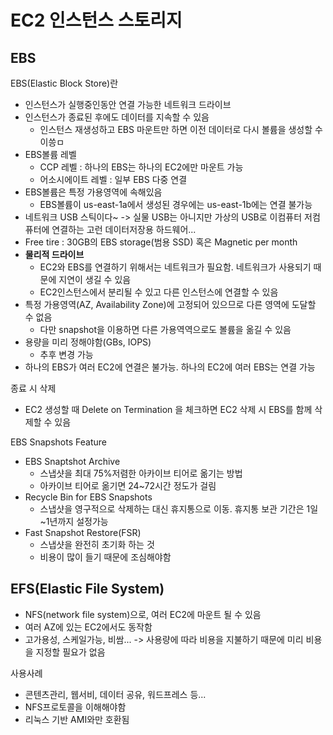 # EC2 인스턴스 스토리지
## EBS
EBS(Elastic Block Store)란
- 인스턴스가 실행중인동안 연결 가능한 네트워크 드라이브
- 인스턴스가 종료된 후에도 데이터를 지속할 수 있음
  - 인스턴스 재생성하고 EBS 마운트만 하면 이전 데이터로 다시 볼륨을 생성할 수 이씅ㅁ
- EBS볼륨 레벨
  - CCP 레벨 : 하나의 EBS는 하나의 EC2에만 마운트 가능
  - 어소시에이트 레벨 : 일부 EBS 다중 연결
- EBS볼륨은 특정 가용영역에 속해있음
  - EBS볼륨이 us-east-1a에서 생성된 경우에는 us-east-1b에는 연결 불가능
- 네트워크 USB 스틱이다~ -> 실물 USB는 아니지만 가상의 USB로 이컴퓨터 저컴퓨터에 연결하는 고런 데이터저장용 하드웨어...
- Free tire : 30GB의 EBS storage(범용 SSD) 혹은 Magnetic per month 
- **물리적 드라이브**
  - EC2와 EBS를 연결하기 위해서는 네트워크가 필요함. 네트워크가 사용되기 때문에 지연이 생길 수 있음
  - EC2인스턴스에서 분리될 수 있고 다른 인스턴스에 연결할 수 있음
- 특정 가용영역(AZ, Availability Zone)에 고정되어 있으므로 다른 영역에 도달할 수 없음
  - 다만 snapshot을 이용하면 다른 가용역역으로도 볼륨을 옮길 수 있음
- 용량을 미리 정해야함(GBs, IOPS)
  - 추후 변경 가능
- 하나의 EBS가 여러 EC2에 연결은 불가능. 하나의 EC2에 여러 EBS는 연결 가능

종료 시 삭제
- EC2 생성할 때 Delete on Termination 을 체크하면 EC2 삭제 시 EBS를 함께 삭제할 수 있음

EBS Snapshots Feature
- EBS Snaptshot Archive
  - 스냅샷을 최대 75%저렴한 아카이브 티어로 옮기는 방법
  - 아카이브 티어로 옮기면 24~72시간 정도가 걸림
- Recycle Bin for EBS Snapshots
  - 스냅샷을 영구적으로 삭제하는 대신 휴지통으로 이동. 휴지통 보관 기간은 1일~1년까지 설정가능
- Fast Snapshot Restore(FSR)
  - 스냅샷을 완전히 초기화 하는 것
  - 비용이 많이 들기 때문에 조심해야함

## EFS(Elastic File System)
- NFS(network file system)으로, 여러 EC2에 마운트 될 수 있음
- 여러 AZ에 있는 EC2에서도 동작함
- 고가용성, 스케일가능, 비쌈... -> 사용량에 따라 비용을 지불하기 때문에 미리 비용을 지정할 필요가 없음

사용사례
- 콘텐츠관리, 웹서비, 데이터 공유, 워드프레스 등...
- NFS프로토콜을 이해해야함
- 리눅스 기반 AMI와만 호환됨


